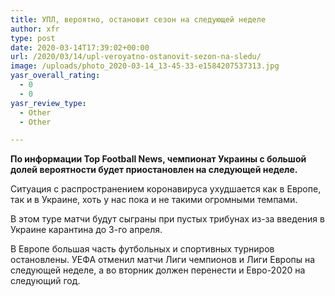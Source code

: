 ```yaml
---
title: УПЛ, вероятно, остановит сезон на следующей неделе
author: xfr
type: post
date: 2020-03-14T17:39:02+00:00
url: /2020/03/14/upl-veroyatno-ostanovit-sezon-na-sledu/
image: /uploads/photo_2020-03-14_13-45-33-e1584207537313.jpg
yasr_overall_rating:
  - 0
  - 0
yasr_review_type:
  - Other
  - Other

---
```

**По информации Top Football News, чемпионат Украины с большой долей вероятности будет приостановлен на следующей неделе.**

Ситуация с распространением коронавируса ухудшается как в Европе, так и в Украине, хоть у нас пока и не такими огромными темпами.

В этом туре матчи будут сыграны при пустых трибунах из-за введения в Украине карантина до 3-го апреля.

В Европе большая часть футбольных и спортивных турниров остановлены. УЕФА отменил матчи Лиги чемпионов и Лиги Европы на следующей неделе, а во вторник должен перенести и Евро-2020 на следующий год.